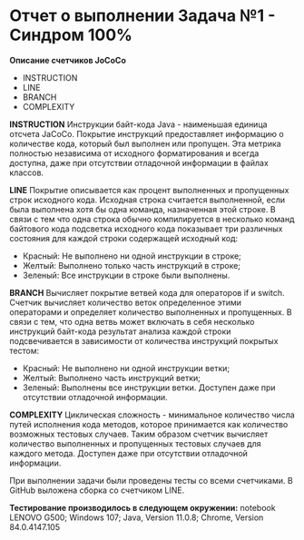 # Отчет о выполнении Задача №1 - Синдром 100% 

**Описание счетчиков JoCoCo**
* INSTRUCTION
 * LINE
 * BRANCH
 * COMPLEXITY

**INSTRUCTION**
Инструкции байт-кода Java - наименьшая единица отсчета JaCoCo. Покрытие инструкций предоставляет информацию о количестве кода, который был выполнен или пропущен. 
Эта метрика полностью независима от исходного форматирования и всегда доступна, даже при отсутствии отладочной информации в файлах классов.

**LINE**
Покрытие описывается как процент выполненных и пропущенных строк исходного кода. Исходная строка считается выполненной, если была выполнена хотя бы одна команда, назначенная этой строке. В связи с тем что одна строка обычно компилируется в несколько команд байтового кода подсветка исходного кода показывает три различных состояния для каждой строки содержащей исходный код:
 * Красный: Не выполнено ни одной инструкции в строке;
 * Желтый: Выполнено только часть инструкций в строке;
 * Зеленый: Все инструкции в строке были выполнены.

**BRANCH**
Вычисляет покрытие ветвей кода для операторов if и switch. Счетчик вычисляет количество веток определенное этими операторами и определяет количество выполненных и пропущенных. В связи с тем, что  одна ветвь может включать в себя несколько инструкций байт-кода результат анализа каждой строки подсвечивается в зависимости от количества инструкций покрытых тестом:
 * Красный: Не выполнено ни одной инструкции ветки;
 * Желтый: Выполнено часть инструкций ветки;
 * Зеленый: Выполнены все инструкции ветки. Доступен даже при отсутствии отладочной информации.

**COMPLEXITY**
Циклическая сложность - минимальное количество числа путей исполнения кода методов, которое принимается как количество возможных тестовых случаев. Таким образом счетчик вычисляет количество выполненных и пропущенных тестовых случаев для каждого метода. Доступен даже при отсутствии отладочной информации.
 
При выполнении задачи были проведены тесты со всеми счетчиками. 
В GitHub выложена сборка со счетчиком LINE. 

**Тестирование производилось в следующем окружении:**
 notebook LENOVO G500; 
 Windows 107;
 Java, Version 11.0.8; 
 Chrome, Version 84.0.4147.105